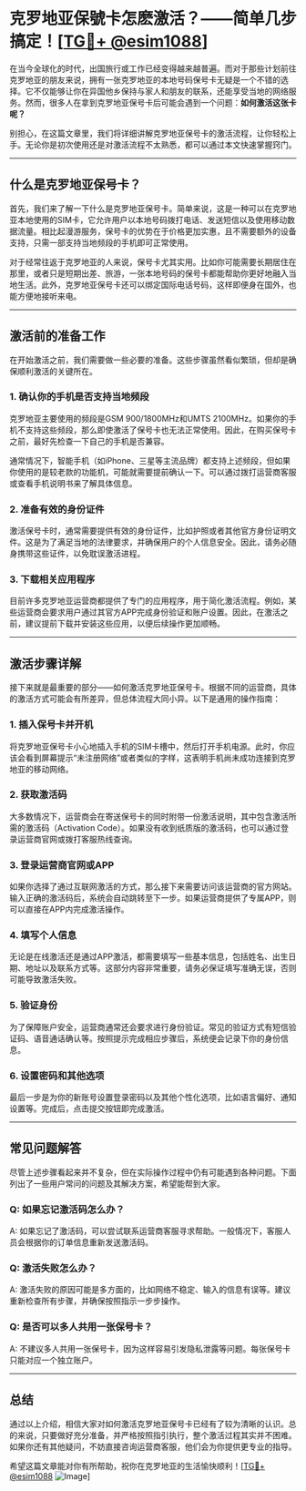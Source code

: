 # 克罗地亚保號卡怎麽激活？——简单几步搞定！[[TG💪+ @esim1088](https://t.me/s/esim1088)]

在当今全球化的时代，出国旅行或工作已经变得越来越普遍。而对于那些计划前往克罗地亚的朋友来说，拥有一张克罗地亚的本地号码保号卡无疑是一个不错的选择。它不仅能够让你在异国他乡保持与家人和朋友的联系，还能享受当地的网络服务。然而，很多人在拿到克罗地亚保号卡后可能会遇到一个问题：**如何激活这张卡呢？**

别担心，在这篇文章里，我们将详细讲解克罗地亚保号卡的激活流程，让你轻松上手。无论你是初次使用还是对激活流程不太熟悉，都可以通过本文快速掌握窍门。

---

## **什么是克罗地亚保号卡？**

首先，我们来了解一下什么是克罗地亚保号卡。简单来说，这是一种可以在克罗地亚本地使用的SIM卡，它允许用户以本地号码拨打电话、发送短信以及使用移动数据流量。相比起漫游服务，保号卡的优势在于价格更加实惠，且不需要额外的设备支持，只需一部支持当地频段的手机即可正常使用。

对于经常往返于克罗地亚的人来说，保号卡尤其实用。比如你可能需要长期居住在那里，或者只是短期出差、旅游，一张本地号码的保号卡都能帮助你更好地融入当地生活。此外，克罗地亚保号卡还可以绑定国际电话号码，这样即便身在国外，也能方便地接听来电。

---

## **激活前的准备工作**

在开始激活之前，我们需要做一些必要的准备。这些步骤虽然看似繁琐，但却是确保顺利激活的关键所在。

### 1. 确认你的手机是否支持当地频段

克罗地亚主要使用的频段是GSM 900/1800MHz和UMTS 2100MHz。如果你的手机不支持这些频段，那么即使激活了保号卡也无法正常使用。因此，在购买保号卡之前，最好先检查一下自己的手机是否兼容。

通常情况下，智能手机（如iPhone、三星等主流品牌）都支持上述频段，但如果你使用的是较老款的功能机，可能就需要提前确认一下。可以通过拨打运营商客服或查看手机说明书来了解具体信息。

### 2. 准备有效的身份证件

激活保号卡时，通常需要提供有效的身份证件，比如护照或者其他官方身份证明文件。这是为了满足当地的法律要求，并确保用户的个人信息安全。因此，请务必随身携带这些证件，以免耽误激活进程。

### 3. 下载相关应用程序

目前许多克罗地亚运营商都提供了专门的应用程序，用于简化激活流程。例如，某些运营商会要求用户通过其官方APP完成身份验证和账户设置。因此，在激活之前，建议提前下载并安装这些应用，以便后续操作更加顺畅。

---

## **激活步骤详解**

接下来就是最重要的部分——如何激活克罗地亚保号卡。根据不同的运营商，具体的激活方式可能会有所差异，但总体流程大同小异。以下是通用的操作指南：

### 1. 插入保号卡并开机

将克罗地亚保号卡小心地插入手机的SIM卡槽中，然后打开手机电源。此时，你应该会看到屏幕提示“未注册网络”或者类似的字样，这表明手机尚未成功连接到克罗地亚的移动网络。

### 2. 获取激活码

大多数情况下，运营商会在寄送保号卡的同时附带一份激活说明，其中包含激活所需的激活码（Activation Code）。如果没有收到纸质版的激活码，也可以通过登录运营商官网或拨打客服热线查询。

### 3. 登录运营商官网或APP

如果你选择了通过互联网激活的方式，那么接下来需要访问该运营商的官方网站。输入正确的激活码后，系统会自动跳转至下一步。如果运营商提供了专属APP，则可以直接在APP内完成激活操作。

### 4. 填写个人信息

无论是在线激活还是通过APP激活，都需要填写一些基本信息，包括姓名、出生日期、地址以及联系方式等。这部分内容非常重要，请务必保证填写准确无误，否则可能导致激活失败。

### 5. 验证身份

为了保障账户安全，运营商通常还会要求进行身份验证。常见的验证方式有短信验证码、语音通话确认等。按照提示完成相应步骤后，系统便会记录下你的身份信息。

### 6. 设置密码和其他选项

最后一步是为你的新账号设置登录密码以及其他个性化选项，比如语言偏好、通知设置等。完成后，点击提交按钮即完成激活。

---

## **常见问题解答**

尽管上述步骤看起来并不复杂，但在实际操作过程中仍有可能遇到各种问题。下面列出了一些用户常问的问题及其解决方案，希望能帮到大家。

### Q: 如果忘记激活码怎么办？

A: 如果忘记了激活码，可以尝试联系运营商客服寻求帮助。一般情况下，客服人员会根据你的订单信息重新发送激活码。

### Q: 激活失败怎么办？

A: 激活失败的原因可能是多方面的，比如网络不稳定、输入的信息有误等。建议重新检查所有步骤，并确保按照指示一步步操作。

### Q: 是否可以多人共用一张保号卡？

A: 不建议多人共用一张保号卡，因为这样容易引发隐私泄露等问题。每张保号卡只能对应一个独立账户。

---

## **总结**

通过以上介绍，相信大家对如何激活克罗地亚保号卡已经有了较为清晰的认识。总的来说，只要做好充分准备，并严格按照指引执行，整个激活过程其实并不困难。如果你还有其他疑问，不妨直接咨询运营商客服，他们会为你提供更专业的指导。

希望这篇文章能对你有所帮助，祝你在克罗地亚的生活愉快顺利！[[TG💪+ @esim1088](https://t.me/s/esim1088) ![Image](https://i.postimg.cc/4NQfJmqS/Snipaste-2025-05-13-00-14-12.png)]